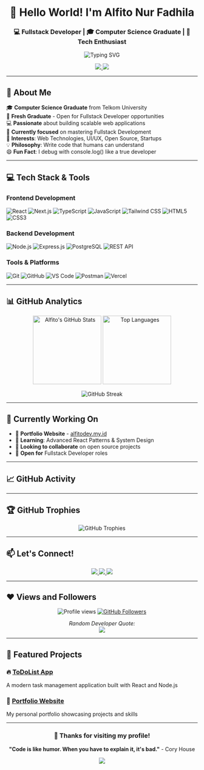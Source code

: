 <h1 align="center">👋 Hello World! I'm Alfito Nur Fadhila</h1>
<h3 align="center">💻 Fullstack Developer | 🎓 Computer Science Graduate | 🚀 Tech Enthusiast</h3>

<p align="center">
  <img src="https://readme-typing-svg.herokuapp.com?font=Fira+Code&pause=1000&color=7F5AF0&center=true&vCenter=true&width=500&lines=Fullstack+Web+Developer;React+%7C+Node.js+%7C+Next.js;Clean+Code+Advocate;Turning+Ideas+Into+Reality" alt="Typing SVG" />
</p>

<p align="center">
  <a href="https://alfitodev.my.id" target="_blank">
    <img src="https://img.shields.io/badge/🌐_Portfolio-FF7139?style=for-the-badge&logo=opsgenie&logoColor=white" />
  </a>
  <a href="https://linkedin.com/in/alfitofadhil" target="_blank">
    <img src="https://img.shields.io/badge/💼_LinkedIn-0077B5?style=for-the-badge&logo=linkedin&logoColor=white" />
  </a>
</p>

---

## 🚀 About Me

🎓 **Computer Science Graduate** from Telkom University  
💼 **Fresh Graduate** - Open for Fullstack Developer opportunities  
💻 **Passionate** about building scalable web applications  
🚀 **Currently focused** on mastering Fullstack Development  
🎯 **Interests**: Web Technologies, UI/UX, Open Source, Startups  
💡 **Philosophy**: Write code that humans can understand  
😄 **Fun Fact**: I debug with console.log() like a true developer

---

## 💻 Tech Stack & Tools

### **Frontend Development**
![React](https://img.shields.io/badge/React-20232A?style=for-the-badge&logo=react&logoColor=61DAFB)
![Next.js](https://img.shields.io/badge/Next.js-000000?style=for-the-badge&logo=nextdotjs&logoColor=white)
![TypeScript](https://img.shields.io/badge/TypeScript-007ACC?style=for-the-badge&logo=typescript&logoColor=white)
![JavaScript](https://img.shields.io/badge/JavaScript-F7DF1E?style=for-the-badge&logo=javascript&logoColor=black)
![Tailwind CSS](https://img.shields.io/badge/Tailwind_CSS-38B2AC?style=for-the-badge&logo=tailwind-css&logoColor=white)
![HTML5](https://img.shields.io/badge/HTML5-E34F26?style=for-the-badge&logo=html5&logoColor=white)
![CSS3](https://img.shields.io/badge/CSS3-1572B6?style=for-the-badge&logo=css3&logoColor=white)

### **Backend Development**
![Node.js](https://img.shields.io/badge/Node.js-339933?style=for-the-badge&logo=nodedotjs&logoColor=white)
![Express.js](https://img.shields.io/badge/Express.js-000000?style=for-the-badge&logo=express&logoColor=white)
![PostgreSQL](https://img.shields.io/badge/PostgreSQL-316192?style=for-the-badge&logo=postgresql&logoColor=white)
![REST API](https://img.shields.io/badge/REST_API-FF6C37?style=for-the-badge&logo=json&logoColor=white)

### **Tools & Platforms**
![Git](https://img.shields.io/badge/Git-F05032?style=for-the-badge&logo=git&logoColor=white)
![GitHub](https://img.shields.io/badge/GitHub-181717?style=for-the-badge&logo=github&logoColor=white)
![VS Code](https://img.shields.io/badge/VS_Code-007ACC?style=for-the-badge&logo=visualstudiocode&logoColor=white)
![Postman](https://img.shields.io/badge/Postman-FF6C37?style=for-the-badge&logo=postman&logoColor=white)
![Vercel](https://img.shields.io/badge/Vercel-000000?style=for-the-badge&logo=vercel&logoColor=white)

---

## 📊 GitHub Analytics

<p align="center">
  <img height="180em" src="https://github-readme-stats.vercel.app/api?username=SeniorGit&show_icons=true&theme=radical&hide_border=true&count_private=true&include_all_commits=true" alt="Alfito's GitHub Stats" />
  <img height="180em" src="https://github-readme-stats.vercel.app/api/top-langs/?username=SeniorGit&layout=compact&theme=radical&hide_border=true&langs_count=8" alt="Top Languages" />
</p>

<p align="center">
  <img src="https://github-readme-streak-stats.herokuapp.com/?user=SeniorGit&theme=radical&hide_border=true&fire=7F5AF0&ring=7F5AF0" alt="GitHub Streak" />
</p>

---

## 🎯 Currently Working On

- 🔭 **Portfolio Website** - [alfitodev.my.id](https://alfitodev.my.id)
- 🌱 **Learning**: Advanced React Patterns & System Design
- 👯 **Looking to collaborate** on open source projects
- 💼 **Open for** Fullstack Developer roles

---

## 📈 GitHub Activity

<!--START_SECTION:activity-->
<!--END_SECTION:activity-->



---

## 🏆 GitHub Trophies

<p align="center">
  <img src="https://github-profile-trophy.vercel.app/?username=SeniorGit&theme=radical&no-frame=true&no-bg=true&margin-w=15&row=2&column=4" alt="GitHub Trophies" />
</p>

---

## 📫 Let's Connect!

<p align="center">
  <a href="https://alfitodev.my.id" target="_blank">
    <img src="https://img.shields.io/badge/🌐_Visit_My_Portfolio-FF7139?style=for-the-badge&logo=opsgenie&logoColor=white" />
  </a>
  <a href="https://linkedin.com/in/alfitofadhil" target="_blank">
    <img src="https://img.shields.io/badge/💼_LinkedIn-0077B5?style=for-the-badge&logo=linkedin&logoColor=white" />
  </a>
  <a href="mailto:alfito.fadhil@gmail.com">
    <img src="https://img.shields.io/badge/📧_Email_Me-D14836?style=for-the-badge&logo=gmail&logoColor=white" />
  </a>
</p>

---

## ❤️ Views and Followers

<p align="center">
  <img src="https://komarev.com/ghpvc/?username=SeniorGit&color=7F5AF0&style=flat-square" alt="Profile views" />
  <a href="https://github.com/SeniorGit?tab=followers">
    <img src="https://img.shields.io/github/followers/SeniorGit?color=7F5AF0&label=Followers&style=flat-square" alt="GitHub Followers" />
  </a>
</p>

<p align="center"> 
  <i>Random Developer Quote:</i><br>
  <img src="https://quotes-github-readme.vercel.app/api?type=horizontal&theme=radical" />
</p>

---

## 🌟 Featured Projects

### 🔥 [ToDoList App](https://github.com/SeniorGit/TODOLIST)
A modern task management application built with React and Node.js

### 🎨 [Portfolio Website](https://alfitodev.my.id)
My personal portfolio showcasing projects and skills

---

<div align="center">

### 🎉 Thanks for visiting my profile!

**"Code is like humor. When you have to explain it, it's bad."** - Cory House

<img src="https://capsule-render.vercel.app/api?type=waving&color=7F5AF0&height=100&section=footer" />

</div>
